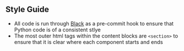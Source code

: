 ## Style Guide

* All code is run through [Black](https://github.com/psf/black) as a pre-commit hook to ensure that Python code is of a consistent stlye
* The most outer html tags within the content blocks are ```<section>``` to ensure that it is clear where each component starts and ends
